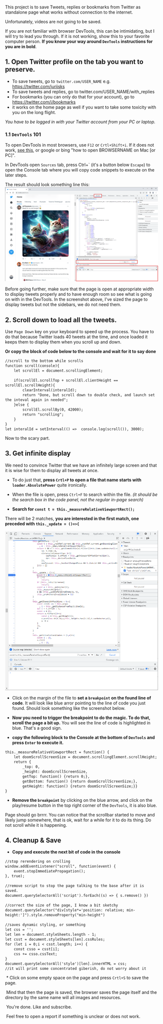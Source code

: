 This project is to save Tweets, replies or bookmarks from Twitter as standalone page what works without connection to the internet.

Unfortunately, videos are not going to be saved.

If you are not familiar with browser DevTools, this can be intimidating, but I will try to lead you through. If it is not working, show this to your favorite computer person. **If you know your way around `DevTools` instructions for you are in bold**.


## 1. Open Twitter profile on the tab you want to preserve. 

* To save tweets, go to `twitter.com/USER_NAME` e.g. https://twitter.com/jurijsks
* To save tweets and replies, go to twitter.com/USER_NAME/with_replies
* For bookmarks (you can only do that for your account), go to https://twitter.com/i/bookmarks
* it works on the home page as well if you want to take some toxicity with you on the long flight.

*You have to be logged in with your Twitter account from your PC or laptop.*


### 1.1 `DevTools` 101

To open DevTools in most browsers, use `F12` or `Crtl+Shift+i`. If it does not work, [see this](https://appuals.com/open-browser-console/), or google or bing "how to open BROWSERNAME on Mac [or PC]".

In DevTools open `Sources` tab, press Ctrl+\` (it's a button below `Escape`) to open the Console tab where you will copy code snippets to execute on the later steps.


The result should look something line this:
![this is how dev tools should look to get things done](howto/devtools.png)

Before going further, make sure that the page is open at appropriate width to display tweets properly and to have enough room so see what is going on with in the DevTools. In the screenshot above, I've sized the page to display tweets but not the sidebars, we do not need them.


## 2. Scroll down to load all the tweets. 
Use `Page Down` key on your keyboard to speed up the process. You have to do that because Twitter loads 40 tweets at the time, and once loaded it keeps them to display them when you scroll up and down. 

**Or copy the block of code below to the console and wait for it to say done**
```
//scroll to the bottom while scrolls
function scroll(console){
    let scrollEl = document.scrollingElement; 
    
    if(scrollEl.scrollTop + scrollEl.clientHeight == scrollEl.scrollHeight){
        clearInterval(interalId);
        return "Done, but scroll down to double check, and launch set the inteval again in needed";
    }else {
        scrollEl.scrollBy(0, 42000);
        return "scrolling";
    }
}
let interalId = setInterval(() =>  console.log(scroll()), 3000);
```

Now to the scary part.

## 3. Get infinite display

We need to convince Twitter that we have an infinitely large screen and that it is wise for them to display all tweets at once.

* To do just that, **press `Crtl+P` to open a file that name starts with `loader.AbsolutePower`** quite ironically.

* When the file is open, press `Ctrl+F` to search within the file. *(it should be the search box in the code panel, not the regular in-page search)*

* **Search for `const t = this._measureRelativeViewportRect();`**

There will be 2 matches, **you are interested in the first match, one preceded with `this._update = ()=>{`**

![DevTools view with correctly set breakpoint](howto/match.png)

* Click on the margin of the file to **set a `breakpoint` on the found line of code**. It will look like blue arror pointing to the line of code you just found. Should look something like the screenshot below.

* **Now you need to trigger the breakpoint to do the magic. To do that, scroll the page a bit up.** You will see the line of code is highlighted in blue. That's a good sign.

* **copy the following block to the Console at the bottom of `DevTools` and press `Enter` to execute it.**

```
this._measureRelativeViewportRect = function() {
    let doomScrollScreenSize = document.scrollingElement.scrollHeight;
    return {
        _top: 0, 
        _height: doomScrollScreenSize, 
        getTop: function() {return 0;}, 
        getBottom: function() {return doomScrollScreenSize;}, 
        getHeight: function() {return doomScrollScreenSize;}}
}
```


* **Remove the `breakpoint`** by clicking on the blue arrow, and click on the play/resume button in the top right corner of the `DevTools`, it is also blue.

Page should go brrrr. You can notice that the scrollbar started to move and likely jump somewhere, that is ok, wait for a while for it to do its thing. Do not scroll while it is happening.

## 4. Cleanup & Save

* **Copy and execute the next bit of code in the console**
```
//stop rerendering on crolling
window.addEventListener("scroll", function(event) {
    event.stopImmediatePropagation();
}, true);

//remove script to stop the page talking to the base after it is saved.
document.querySelectorAll('script').forEach((s) => { s.remove() })

//correct the size of the page, I know a bit sketchy
document.querySelector("div[style*='position: relative; min-height:']").style.removeProperty("min-height")

//saves dynamic styling, or something
let css = '';
let len = document.styleSheets.length - 1;
let csst = document.styleSheets[len].cssRules;
for (let i = 0;i < csst.length; i++) {
    const csso = csst[i];
    css += csso.cssText;
}
document.querySelectorAll('style')[len].innerHTML = css;
//it will print some concentrated giberish, do not worry about it
```

 * Click on some empty space on the page and press `Crtl+S` to save the page. 

 Mind that then the page is saved, the browser saves the page itself and the directory by the same name will all images and resources.

 You're done. Like and subscribe.


 Feel free to open a report if something is unclear or does not work.